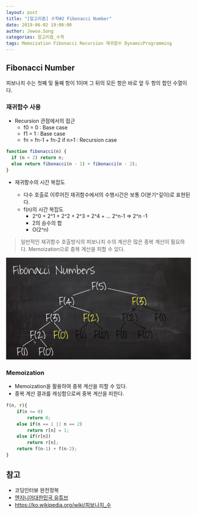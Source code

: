 ```yaml
---
layout: post
title: "[알고리즘] 수학#2 Fibonacci Number"
date: 2019-06-02 19:00:00
author: Jewoo.Song
categories: 알고리즘_수학
tags: Memoization Fibonacci Recursion 재귀함수 DynamicProgramming
---
```


## Fibonacci Number

피보나치 수는 첫째 및 둘째 항이 1이며 그 뒤의 모든 항은 바로 앞 두 항의 합인 수열이다.

### 재귀함수 사용

- Recursion 관점에서의 접근
  - f0 = 0 : Base case
  - f1 = 1 : Base case
  - fn = fn-1 + fn-2 if n>1 : Recursion case

```js
function fibonacci(n) {
  if (n < 2) return n;
  else return fibonacci(n - 1) + fibonacci(n - 2);
}
```

- 재귀함수의 시간 복잡도

  - 다수 호출로 이루어진 재귀함수에서의 수행시간은 보통 O(분기^깊이)로 표현된다.
  - f(n)의 시간 복잡도
    - 2^0 + 2^1 + 2^2 + 2^3 + 2^4 + ... 2^n-1 => 2^n -1
    - 2의 승수의 합
    - O(2^n)

> 일반적인 재귀함수 호출방식의 피보나치 수의 계산은 많은 중복 계산이 필요하다.
> Memoization으로 중복 계산을 피할 수 있다.

![Alt fibonaci](/assets/img/2019-05-08-bigo/fibonacci3.png)

### Memoization

- Memoization을 활용하여 중복 계산을 피할 수 있다.
- 중복 계산 결과를 캐싱함으로써 중복 계산을 피한다.

```js
f(n, r){
    if(n <= 0)
        return 0;
    else if(n == 1 || n == 2)
        return r[n] = 1;
    else if(r[n])
        return r[n];
    return f(n-1) + f(n-2);
}
```

## 참고

- 코딩인터뷰 완전정복
- [엔지니어대한민국 유튜브](https://www.youtube.com/watch?v=VcCkPrGaKrs&list=PLjSkJdbr_gFYSUYfnF_OGXtnGs2d3vWg7&index=2&frags=wn)
- https://ko.wikipedia.org/wiki/피보나치_수
